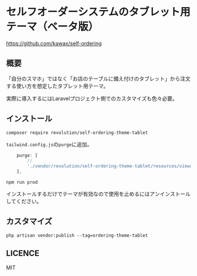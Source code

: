 # セルフオーダーシステムのタブレット用テーマ（ベータ版）

https://github.com/kawax/self-ordering

## 概要
「自分のスマホ」ではなく「お店のテーブルに備え付けのタブレット」から注文する使い方を想定したタブレット用テーマ。

実際に導入するにはLaravelプロジェクト側でのカスタマイズも色々必要。

## インストール
```
composer require revolution/self-ordering-theme-tablet
```

`tailwind.config.js`の`purge`に追加。
```js
    purge: [
        //
        './vendor/revolution/self-ordering-theme-tablet/resources/views/**/*.blade.php',
    ],
```

```
npm run prod
```

インストールするだけでテーマが有効なので使用を止めるにはアンインストールしてください。

## カスタマイズ
```
php artisan vendor:publish --tag=ordering-theme-tablet
```

## LICENCE
MIT
